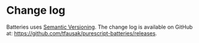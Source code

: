 # Change log

Batteries uses [Semantic Versioning][]. The change log is available on GitHub
at: <https://github.com/tfausak/purescript-batteries/releases>.

[semantic versioning]: http://semver.org/spec/v2.0.0.html
